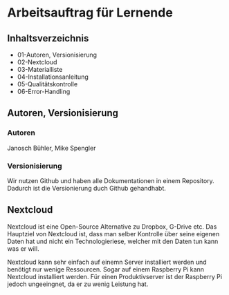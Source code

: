 # Arbeitsauftrag für Lernende
##  Inhaltsverzeichnis
- 01-Autoren, Versionisierung
- 02-Nextcloud
- 03-Materialliste
- 04-Installationsanleitung
- 05-Qualitätskontrolle
- 06-Error-Handling

## Autoren, Versionisierung
### Autoren
Janosch Bühler, Mike Spengler
### Versionisierung
Wir nutzen Github und haben alle Dokumentationen in einem Repository. Dadurch ist die Versionierung duch Github gehandhabt.

## Nextcloud
Nextcloud ist eine Open-Source Alternative zu Dropbox, G-Drive etc. Das Hauptziel von Nextcloud ist, dass man selber Kontrolle über seine eigenen Daten hat und nicht ein Technologieriese, welcher mit den Daten tun kann was er will. 

Nextcloud kann sehr einfach auf einemn Server installiert werden und benötigt nur wenige Ressourcen. Sogar auf einem Raspberry Pi kann Nextcloud installiert werden. Für einen Produktivserver ist der Raspberry Pi jedoch ungeeingnet, da er zu wenig Leistung hat. 